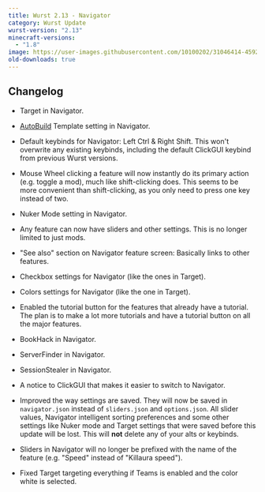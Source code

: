 ```yaml
---
title: Wurst 2.13 - Navigator
category: Wurst Update
wurst-version: "2.13"
minecraft-versions:
  - "1.8"
image: https://user-images.githubusercontent.com/10100202/31046414-45920ab4-a5f8-11e7-9656-7732e35a79db.jpg
old-downloads: true
---
```

## Changelog

- Target in Navigator.

- [AutoBuild](https://wiki.wurstclient.net/autobuild) Template setting in Navigator.

- Default keybinds for Navigator: Left Ctrl & Right Shift. This won't overwrite any existing keybinds, including the default ClickGUI keybind from previous Wurst versions.

- Mouse Wheel clicking a feature will now instantly do its primary action (e.g. toggle a mod), much like shift-clicking does. This seems to be more convenient than shift-clicking, as you only need to press one key instead of two.

- Nuker Mode setting in Navigator.

- Any feature can now have sliders and other settings. This is no longer limited to just mods.

- "See also" section on Navigator feature screen: Basically links to other features.

- Checkbox settings for Navigator (like the ones in Target).

- Colors settings for Navigator (like the one in Target).

- Enabled the tutorial button for the features that already have a tutorial. The plan is to make a lot more tutorials and have a tutorial button on all the major features.

- BookHack in Navigator.

- ServerFinder in Navigator.

- SessionStealer in Navigator.

- A notice to ClickGUI that makes it easier to switch to Navigator.

- Improved the way settings are saved. They will now be saved in `navigator.json` instead of `sliders.json` and `options.json`. All slider values, Navigator intelligent sorting preferences and some other settings like Nuker mode and Target settings that were saved before this update will be lost. This will **not** delete any of your alts or keybinds.

- Sliders in Navigator will no longer be prefixed with the name of the feature (e.g. "Speed" instead of "Killaura speed").

- Fixed Target targeting everything if Teams is enabled and the color white is selected.

